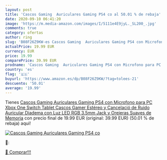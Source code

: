 ```yaml
---
layout: post
title: 'Cascos Gaming  Auriculares Gaming PS4 co al 50.01 % de rebaja'
date: 2020-09-10 06:41:20
image: 'https://m.media-amazon.com/images/I/5111e4E9jyL._SL200_.jpg'
comments: true
category: ofertas
author: ring
slug: 'B08F26Z9KW-es Cascos Gaming  Auriculares Gaming PS4 con Microfono para PC Xbox One Switch Tablet Cascos Gamer Estéreo y Cancelació de Ruido  Auricular Diadema con Luz LED RGB 3.5mm Jack y Orejeras Suaves de Memoria'
actualPrice: 19.99 EUR
currency: EUR
price: 19.99
comparePrice: 39.99 EUR
prodname: 'Cascos Gaming  Auriculares Gaming PS4 con Microfono para PC Xbox One Switch Tablet Cascos Gamer Estéreo y Cancelació de Ruido  Auricular Diadema con Luz LED RGB 3.5mm Jack y Orejeras Suaves de Memoria'
country: 'es'
flag: '🇪🇸'
buyurl: 'https://www.amazon.es/dp/B08F26Z9KW/?tag=tolees-21'
descuento: '50.01'
average: '19.99'
---
```


Tienes [Cascos Gaming  Auriculares Gaming PS4 con Microfono para PC Xbox One Switch Tablet Cascos Gamer Estéreo y Cancelació de Ruido  Auricular Diadema con Luz LED RGB 3.5mm Jack y Orejeras Suaves de Memoria](https://www.amazon.es/dp/B08F26Z9KW/?tag=tolees-21) con precio final de  19.99 EUR (original: 39.99 EUR) (50.01 %  de rebaja) aqui!

[![Cascos Gaming  Auriculares Gaming PS4 co](https://m.media-amazon.com/images/I/5111e4E9jyL._SL200_.jpg)](https://www.amazon.es/dp/B08F26Z9KW/?tag=tolees-21)

🔎:


[🛒 Comprar!!!](https://www.amazon.es/dp/B08F26Z9KW/?tag=tolees-21)
